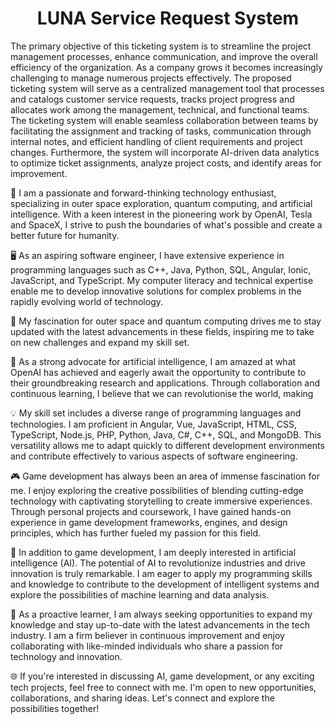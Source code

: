 
<h1 align="center">LUNA Service Request System</h1>

The primary objective of this ticketing system is to streamline the project management processes, enhance communication, and improve the overall efficiency of the organization.
As a company grows it becomes increasingly challenging to manage numerous projects effectively. The proposed ticketing system will serve as a centralized management tool that processes and catalogs customer service requests, tracks project progress and allocates work among the management, technical, and functional teams.
The ticketing system will enable seamless collaboration between teams by facilitating the assignment and tracking of tasks, communication through internal notes, and efficient handling of client requirements and project changes. Furthermore, the system will incorporate AI-driven data analytics to optimize ticket assignments, analyze project costs, and identify areas for improvement.


🚀 I am a passionate and forward-thinking technology enthusiast, specializing in outer space exploration, quantum computing, and artificial intelligence. With a keen interest in the pioneering work by OpenAI, Tesla and SpaceX, I strive to push the boundaries of what's possible and create a better future for humanity.

🖥️ As an aspiring software engineer, I have extensive experience in programming languages such as C++, Java, Python, SQL, Angular, Ionic, JavaScript, and TypeScript. My computer literacy and technical expertise enable me to develop innovative solutions for complex problems in the rapidly evolving world of technology.

🌌 My fascination for outer space and quantum computing drives me to stay updated with the latest advancements in these fields, inspiring me to take on new challenges and expand my skill set.

🤖 As a strong advocate for artificial intelligence, I am amazed at what OpenAI has achieved and eagerly await the opportunity to contribute to their groundbreaking research and applications. Through collaboration and continuous learning, I believe that we can revolutionise the world, making



💡 My skill set includes a diverse range of programming languages and technologies. I am proficient in Angular, Vue, JavaScript, HTML, CSS, TypeScript, Node.js, PHP, Python, Java, C#, C++, SQL, and MongoDB. This versatility allows me to adapt quickly to different development environments and contribute effectively to various aspects of software engineering.

🎮 Game development has always been an area of immense fascination for me. I enjoy exploring the creative possibilities of blending cutting-edge technology with captivating storytelling to create immersive experiences. Through personal projects and coursework, I have gained hands-on experience in game development frameworks, engines, and design principles, which has further fueled my passion for this field.

🤖 In addition to game development, I am deeply interested in artificial intelligence (AI). The potential of AI to revolutionize industries and drive innovation is truly remarkable. I am eager to apply my programming skills and knowledge to contribute to the development of intelligent systems and explore the possibilities of machine learning and data analysis.

🌟 As a proactive learner, I am always seeking opportunities to expand my knowledge and stay up-to-date with the latest advancements in the tech industry. I am a firm believer in continuous improvement and enjoy collaborating with like-minded individuals who share a passion for technology and innovation.

🌐 If you're interested in discussing AI, game development, or any exciting tech projects, feel free to connect with me. I'm open to new opportunities, collaborations, and sharing ideas. Let's connect and explore the possibilities together!
